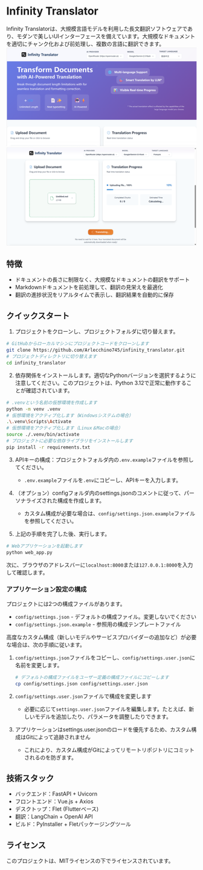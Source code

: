 # Infinity Translator

Infinity Translatorは、大規模言語モデルを利用した長文翻訳ソフトウェアであり、モダンで美しいUIインターフェースを備えています。大規模なドキュメントを適切にチャンク化および前処理し、複数の言語に翻訳できます。
![image](https://github.com/Arlecchino745/infinity_translator/blob/main/docs/img/screenshot2.png)
![image](https://github.com/Arlecchino745/infinity_translator/blob/main/docs/img/screenshot.png)

## 特徴

- ドキュメントの長さに制限なく、大規模なドキュメントの翻訳をサポート
- Markdownドキュメントを前処理して、翻訳の見栄えを最適化
- 翻訳の進捗状況をリアルタイムで表示し、翻訳結果を自動的に保存

## クイックスタート

1. プロジェクトをクローンし、プロジェクトフォルダに切り替えます。
```bash
# GitHubからローカルマシンにプロジェクトコードをクローンします
git clone https://github.com/Arlecchino745/infinity_translator.git
# プロジェクトディレクトリに切り替えます
cd infinity_translator
```

2. 依存関係をインストールします。適切なPythonバージョンを選択するように注意してください。このプロジェクトは、Python 3.12で正常に動作することが確認されています。
```bash
# .venvという名前の仮想環境を作成します
python -m venv .venv
# 仮想環境をアクティブ化します（Windowsシステムの場合）
.\.venv\Scripts\Activate
# 仮想環境をアクティブ化します（Linux＆Macの場合）
source ./.venv/bin/activate
# プロジェクトに必要な依存ライブラリをインストールします
pip install -r requirements.txt
```

3. APIキーの構成：プロジェクトフォルダ内の`.env.example`ファイルを参照してください。
   - `.env.example`ファイルを`.env`にコピーし、APIキーを入力します。

4. （オプション）configフォルダ内のsettings.jsonのコメントに従って、パーソナライズされた構成を作成します。
   - カスタム構成が必要な場合は、`config/settings.json.example`ファイルを参照してください。

5. 上記の手順を完了した後、実行します。
```bash
# Webアプリケーションを起動します
python web_app.py
```
次に、ブラウザのアドレスバーに`localhost:8000`または`127.0.0.1:8000`を入力して確認します。

### アプリケーション設定の構成

プロジェクトには2つの構成ファイルがあります。
- `config/settings.json` - デフォルトの構成ファイル。変更しないでください
- `config/settings.json.example` - 参照用の構成テンプレートファイル

高度なカスタム構成（新しいモデルやサービスプロバイダーの追加など）が必要な場合は、次の手順に従います。

1. `config/settings.json`ファイルをコピーし、`config/settings.user.json`に名前を変更します。
   ```bash
   # デフォルトの構成ファイルをユーザー定義の構成ファイルにコピーします
   cp config/settings.json config/settings.user.json
   ```

2. `config/settings.user.json`ファイルで構成を変更します
   - 必要に応じて`settings.user.json`ファイルを編集します。たとえば、新しいモデルを追加したり、パラメータを調整したりできます。

3. アプリケーションはsettings.user.jsonのロードを優先するため、カスタム構成はGitによって追跡されません
   - これにより、カスタム構成がGitによってリモートリポジトリにコミットされるのを防ぎます。

## 技術スタック

- バックエンド：FastAPI + Uvicorn
- フロントエンド：Vue.js + Axios
- デスクトップ：Flet (Flutterベース)
- 翻訳：LangChain + OpenAI API
- ビルド：PyInstaller + Fletパッケージングツール

## ライセンス

このプロジェクトは、MITライセンスの下でライセンスされています。